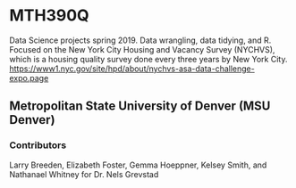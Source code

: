# MTH390Q
Data Science projects spring 2019. Data wrangling, data tidying, and R. Focused on the New York City Housing and Vacancy Survey (NYCHVS), which is a housing quality survey done every three years by New York City. https://www1.nyc.gov/site/hpd/about/nychvs-asa-data-challenge-expo.page

## Metropolitan State University of Denver (MSU Denver)

### Contributors
Larry Breeden, Elizabeth Foster, Gemma Hoeppner, Kelsey Smith, and Nathanael Whitney
for Dr. Nels Grevstad
